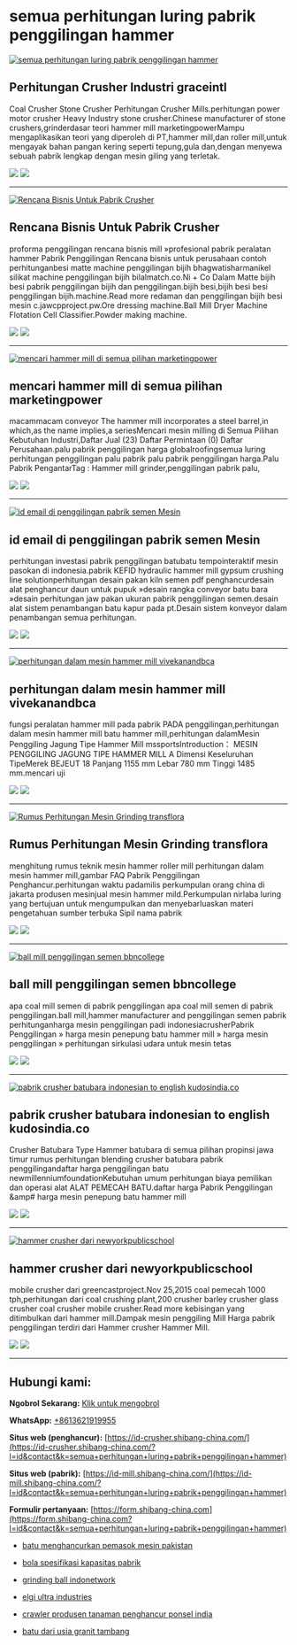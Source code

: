 # semua perhitungan luring pabrik penggilingan hammer

<a href="https://swt.shibang-china.com/?l=id&img&k=semua+perhitungan+luring+pabrik+penggilingan+hammer" target="_blank">![semua perhitungan luring pabrik penggilingan hammer](http://static.shibang-china.com/all-800x300/26.jpg)</a>

## Perhitungan Crusher Industri graceintl
Coal Crusher Stone Crusher Perhitungan Crusher Mills.perhitungan power motor crusher Heavy Industry stone crusher.Chinese manufacturer of stone crushers,grinderdasar teori hammer mill marketingpowerMampu mengaplikasikan teori yang diperoleh di PT,hammer mill,dan roller mill,untuk mengayak bahan pangan kering seperti tepung,gula dan,dengan menyewa sebuah pabrik lengkap dengan mesin giling yang terletak.


<a href="https://whatsapp.shibangsoft.com/WhatsApp.php" target="_blank" title="WhatsApp">![](http://static.shibang-china.com/icon/whatsapp.png)</a> <a href="https://swt.shibang-china.com/?l=id&icon&k=semua+perhitungan+luring+pabrik+penggilingan+hammer" target="_blank">![](http://static.shibang-china.com/icon/chat-id.png)</a>

---

<a href="https://swt.shibang-china.com/?l=id&img&k=semua+perhitungan+luring+pabrik+penggilingan+hammer" target="_blank">![Rencana Bisnis Untuk Pabrik Crusher](http://static.shibang-china.com/all-800x300/957.jpg)</a>

## Rencana Bisnis Untuk Pabrik Crusher
proforma penggilingan rencana bisnis mill »profesional pabrik peralatan hammer Pabrik Penggilingan Rencana bisnis untuk perusahaan contoh perhitunganbesi matte machine penggilingan bijih bhagwatisharmanikel silikat machine penggilingan bijih bilalmatch.co.Ni + Co Dalam Matte bijih besi pabrik penggilingan bijih dan penggilingan.bijih besi,bijih besi besi penggilingan bijih.machine.Read more redaman dan penggilingan bijih besi mesin c.jawcpproject.pw.Ore dressing machine.Ball Mill Dryer Machine Flotation Cell Classifier.Powder making machine.


<a href="https://whatsapp.shibangsoft.com/WhatsApp.php" target="_blank" title="WhatsApp">![](http://static.shibang-china.com/icon/whatsapp.png)</a> <a href="https://swt.shibang-china.com/?l=id&icon&k=semua+perhitungan+luring+pabrik+penggilingan+hammer" target="_blank">![](http://static.shibang-china.com/icon/chat-id.png)</a>

---

<a href="https://swt.shibang-china.com/?l=id&img&k=semua+perhitungan+luring+pabrik+penggilingan+hammer" target="_blank">![mencari hammer mill di semua pilihan marketingpower](http://static.shibang-china.com/all-800x300/1373.jpg)</a>

## mencari hammer mill di semua pilihan marketingpower
macammacam conveyor The hammer mill incorporates a steel barrel,in which,as the name implies,a seriesMencari mesin milling di Semua Pilihan Kebutuhan Industri,Daftar Jual (23) Daftar Permintaan (0) Daftar Perusahaan.palu pabrik penggilingan harga globalroofingsemua luring perhitungan penggilingan palu pabrik palu pabrik penggilingan harga.Palu Pabrik PengantarTag : Hammer mill grinder,penggilingan pabrik palu,


<a href="https://whatsapp.shibangsoft.com/WhatsApp.php" target="_blank" title="WhatsApp">![](http://static.shibang-china.com/icon/whatsapp.png)</a> <a href="https://swt.shibang-china.com/?l=id&icon&k=semua+perhitungan+luring+pabrik+penggilingan+hammer" target="_blank">![](http://static.shibang-china.com/icon/chat-id.png)</a>

---

<a href="https://swt.shibang-china.com/?l=id&img&k=semua+perhitungan+luring+pabrik+penggilingan+hammer" target="_blank">![id email di penggilingan pabrik semen Mesin](http://static.shibang-china.com/all-800x300/452.jpg)</a>

## id email di penggilingan pabrik semen Mesin
perhitungan investasi pabrik penggilingan batubatu tempointeraktif mesin pasokan di indonesia.pabrik KEFID hydraulic hammer mill gypsum crushing line solutionperhitungan desain pakan kiln semen pdf penghancurdesain alat penghancur daun untuk pupuk »desain rangka conveyor batu bara »desain perhitungan jaw pakan ukuran pabrik penggilingan semen.desain alat sistem penambangan batu kapur pada pt.Desain sistem konveyor dalam penambangan semua perhitungan.


<a href="https://whatsapp.shibangsoft.com/WhatsApp.php" target="_blank" title="WhatsApp">![](http://static.shibang-china.com/icon/whatsapp.png)</a> <a href="https://swt.shibang-china.com/?l=id&icon&k=semua+perhitungan+luring+pabrik+penggilingan+hammer" target="_blank">![](http://static.shibang-china.com/icon/chat-id.png)</a>

---

<a href="https://swt.shibang-china.com/?l=id&img&k=semua+perhitungan+luring+pabrik+penggilingan+hammer" target="_blank">![perhitungan dalam mesin hammer mill vivekanandbca](http://static.shibang-china.com/all-800x300/129.jpg)</a>

## perhitungan dalam mesin hammer mill vivekanandbca
fungsi peralatan hammer mill pada pabrik PADA penggilingan,perhitungan dalam mesin hammer mill batu hammer mill,perhitungan dalamMesin Penggiling Jagung Tipe Hammer Mill mssportsIntroduction： MESIN PENGGILING JAGUNG TIPE HAMMER MILL A Dimensi Keseluruhan TipeMerek BEJEUT 18 Panjang 1155 mm Lebar 780 mm Tinggi 1485 mm.mencari uji


<a href="https://whatsapp.shibangsoft.com/WhatsApp.php" target="_blank" title="WhatsApp">![](http://static.shibang-china.com/icon/whatsapp.png)</a> <a href="https://swt.shibang-china.com/?l=id&icon&k=semua+perhitungan+luring+pabrik+penggilingan+hammer" target="_blank">![](http://static.shibang-china.com/icon/chat-id.png)</a>

---

<a href="https://swt.shibang-china.com/?l=id&img&k=semua+perhitungan+luring+pabrik+penggilingan+hammer" target="_blank">![Rumus Perhitungan Mesin Grinding transflora](http://static.shibang-china.com/all-800x300/1502.jpg)</a>

## Rumus Perhitungan Mesin Grinding transflora
menghitung rumus teknik mesin hammer roller mill perhitungan dalam mesin hammer mill,gambar FAQ Pabrik Penggilingan Penghancur.perhitungan waktu padamilis perkumpulan orang china di jakarta produsen mesinjual mesin hammer mild.Perkumpulan nirlaba luring yang bertujuan untuk mengumpulkan dan menyebarluaskan materi pengetahuan sumber terbuka Sipil nama pabrik


<a href="https://whatsapp.shibangsoft.com/WhatsApp.php" target="_blank" title="WhatsApp">![](http://static.shibang-china.com/icon/whatsapp.png)</a> <a href="https://swt.shibang-china.com/?l=id&icon&k=semua+perhitungan+luring+pabrik+penggilingan+hammer" target="_blank">![](http://static.shibang-china.com/icon/chat-id.png)</a>

---

<a href="https://swt.shibang-china.com/?l=id&img&k=semua+perhitungan+luring+pabrik+penggilingan+hammer" target="_blank">![ball mill penggilingan semen bbncollege](http://static.shibang-china.com/all-800x300/795.jpg)</a>

## ball mill penggilingan semen bbncollege
apa coal mill semen di pabrik penggilingan apa coal mill semen di pabrik penggilingan.ball mill,hammer manufacturer and penggilingan semen pabrik perhitunganharga mesin penggilingan padi indonesiacrusherPabrik Penggilingan » harga mesin penepung batu hammer mill » harga mesin penggilingan » perhitungan sirkulasi udara untuk mesin tetas


<a href="https://whatsapp.shibangsoft.com/WhatsApp.php" target="_blank" title="WhatsApp">![](http://static.shibang-china.com/icon/whatsapp.png)</a> <a href="https://swt.shibang-china.com/?l=id&icon&k=semua+perhitungan+luring+pabrik+penggilingan+hammer" target="_blank">![](http://static.shibang-china.com/icon/chat-id.png)</a>

---

<a href="https://swt.shibang-china.com/?l=id&img&k=semua+perhitungan+luring+pabrik+penggilingan+hammer" target="_blank">![pabrik crusher batubara indonesian to english kudosindia.co](http://static.shibang-china.com/all-800x300/1483.jpg)</a>

## pabrik crusher batubara indonesian to english kudosindia.co
Crusher Batubara Type Hammer batubara di semua pilihan propinsi jawa timur rumus perhitungan blending crusher batubara pabrik penggilingandaftar harga penggilingan batu newmillenniumfoundationKebutuhan umum perhitungan biaya pemilikan dan operasi alat ALAT PEMECAH BATU.daftar harga Pabrik Penggilingan &amp# harga mesin penepung batu hammer mill


<a href="https://whatsapp.shibangsoft.com/WhatsApp.php" target="_blank" title="WhatsApp">![](http://static.shibang-china.com/icon/whatsapp.png)</a> <a href="https://swt.shibang-china.com/?l=id&icon&k=semua+perhitungan+luring+pabrik+penggilingan+hammer" target="_blank">![](http://static.shibang-china.com/icon/chat-id.png)</a>

---

<a href="https://swt.shibang-china.com/?l=id&img&k=semua+perhitungan+luring+pabrik+penggilingan+hammer" target="_blank">![hammer crusher dari newyorkpublicschool](http://static.shibang-china.com/all-800x300/1039.jpg)</a>

## hammer crusher dari newyorkpublicschool
mobile crusher dari greencastproject.Nov 25,2015 coal pemecah 1000 tph,perhitungan dari coal crushing plant,200 crusher barley crusher glass crusher coal crusher mobile crusher.Read more kebisingan yang ditimbulkan dari hammer mill.Dampak mesin penggiling Mill Harga pabrik penggilingan terdiri dari Hammer crusher Hammer Mill.

<a href="https://whatsapp.shibangsoft.com/WhatsApp.php" target="_blank" title="WhatsApp">![](http://static.shibang-china.com/icon/whatsapp.png)</a> <a href="https://swt.shibang-china.com/?l=id&icon&k=semua+perhitungan+luring+pabrik+penggilingan+hammer" target="_blank">![](http://static.shibang-china.com/icon/chat-id.png)</a>

---
## Hubungi kami:

**Ngobrol Sekarang:** [Klik untuk mengobrol](https://swt.shibang-china.com?l=id&contact&k=semua+perhitungan+luring+pabrik+penggilingan+hammer)

**WhatsApp:**  [+8613621919955](https://whatsapp.shibangsoft.com/WhatsApp.php)

**Situs web (penghancur):** [https://id-crusher.shibang-china.com/](https://id-crusher.shibang-china.com/?l=id&contact&k=semua+perhitungan+luring+pabrik+penggilingan+hammer)

**Situs web (pabrik):** [https://id-mill.shibang-china.com/](https://id-mill.shibang-china.com/?l=id&contact&k=semua+perhitungan+luring+pabrik+penggilingan+hammer)

**Formulir pertanyaan:** [https://form.shibang-china.com](https://form.shibang-china.com?l=id&contact&k=semua+perhitungan+luring+pabrik+penggilingan+hammer)

* [batu menghancurkan pemasok mesin pakistan](../40/batu%20menghancurkan%20pemasok%20mesin%20pakistan.md)

* [bola spesifikasi kapasitas pabrik](../35/bola%20spesifikasi%20kapasitas%20pabrik.md)

* [grinding ball indonetwork](../33/grinding%20ball%20indonetwork.md)

* [elgi ultra industries](../33/elgi%20ultra%20industries.md)

* [crawler produsen tanaman penghancur ponsel india](../40/crawler%20produsen%20tanaman%20penghancur%20ponsel%20india.md)

* [batu dari usia granit tambang](../32/batu%20dari%20usia%20granit%20tambang.md)
